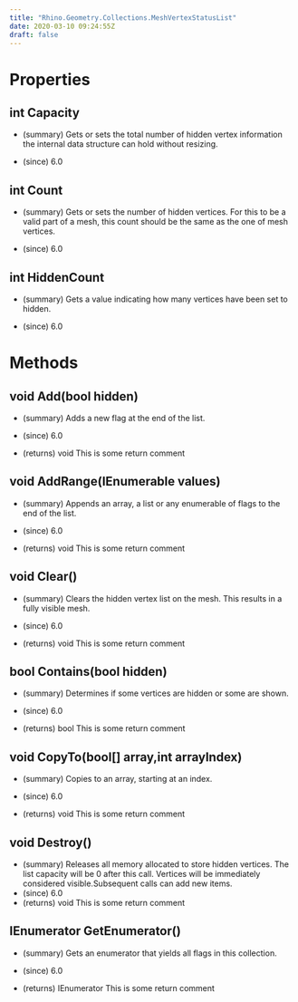 ```yaml
---
title: "Rhino.Geometry.Collections.MeshVertexStatusList"
date: 2020-03-10 09:24:55Z
draft: false
---
```


# Properties
## int Capacity
- (summary) 
     Gets or sets the total number of hidden vertex information the internal data structure can hold without resizing.
     
- (since) 6.0
## int Count
- (summary) 
     Gets or sets the number of hidden vertices. For this to be a valid part of a mesh, this count should be the same as the one of mesh vertices.
     
- (since) 6.0
## int HiddenCount
- (summary) 
     Gets a value indicating how many vertices have been set to hidden.
     
- (since) 6.0
# Methods
## void Add(bool hidden)
- (summary) 
     Adds a new flag at the end of the list.
     
- (since) 6.0
- (returns) void This is some return comment
## void AddRange(IEnumerable<bool> values)
- (summary) 
     Appends an array, a list or any enumerable of flags to the end of the list.
     
- (since) 6.0
- (returns) void This is some return comment
## void Clear()
- (summary) 
     Clears the hidden vertex list on the mesh. This results in a fully visible mesh.
     
- (since) 6.0
- (returns) void This is some return comment
## bool Contains(bool hidden)
- (summary) 
     Determines if some vertices are hidden or some are shown.
     
- (since) 6.0
- (returns) bool This is some return comment
## void CopyTo(bool[] array,int arrayIndex)
- (summary) 
     Copies to an array, starting at an index.
     
- (since) 6.0
- (returns) void This is some return comment
## void Destroy()
- (summary) 
     Releases all memory allocated to store hidden vertices. The list capacity will be 0 after this call.
     Vertices will be immediately considered visible.Subsequent calls can add new items.
- (since) 6.0
- (returns) void This is some return comment
## IEnumerator<bool> GetEnumerator()
- (summary) 
     Gets an enumerator that yields all flags in this collection.
     
- (since) 6.0
- (returns) IEnumerator<bool> This is some return comment
